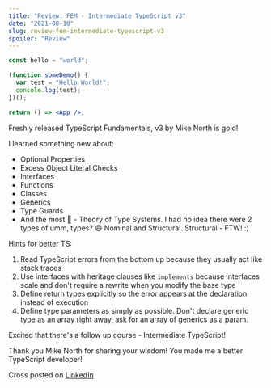 ```yaml
---
title: "Review: FEM - Intermediate TypeScript v3"
date: "2021-08-10"
slug: review-fem-intermediate-typescript-v3
spoiler: "Review"
---
```


```js
const hello = "world";
```

```jsx
(function someDemo() {
  var test = "Hello World!";
  console.log(test);
})();

return () => <App />;
```

Freshly released TypeScript Fundamentals, v3 by Mike North is gold!

I learned something new about:

- Optional Properties
- Excess Object Literal Checks
- Interfaces
- Functions
- Classes
- Generics
- Type Guards
- And the most 🤯 - Theory of Type Systems. I had no idea there were 2 types of umm, types? 😄 Nominal and Structural. Structural - FTW! :)

Hints for better TS:

1. Read TypeScript errors from the bottom up because they usually act like stack traces
2. Use interfaces with heritage clauses like `implements` because interfaces scale and don't require a rewrite when you modify the base type
3. Define return types explicitly so the error appears at the declaration instead of execution
4. Define type parameters as simply as possible. Don't declare generic type as an array right away, ask for an array of generics as a param.

Excited that there's a follow up course - Intermediate TypeScript!

Thank you Mike North for sharing your wisdom! You made me a better TypeScript developer!

Cross posted on [LinkedIn](https://www.linkedin.com/feed/update/urn:li:activity:6830565203680329728/)
